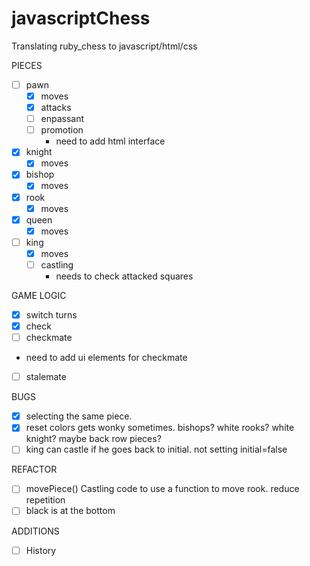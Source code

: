 # javascriptChess
Translating ruby_chess to javascript/html/css

PIECES
- [ ] pawn 
  - [x] moves
  - [x] attacks
  - [ ] enpassant 
  - [ ] promotion
    - need to add html interface
    
- [x] knight
  - [x] moves
    
- [x] bishop 
  - [x] moves
  
- [x] rook 
  - [x] moves
  
- [x] queen 
  - [x] moves
  
- [ ] king
  - [x] moves    
  - [ ] castling  
    - needs to check attacked squares

GAME LOGIC
 - [x] switch turns
 - [x] check 
 - [ ] checkmate 
  - need to add ui elements for checkmate
 - [ ] stalemate

BUGS
 - [x]  selecting the same piece.
 - [x]  reset colors gets wonky sometimes. bishops? white rooks? white knight? maybe back row pieces? 
 - [ ] king can castle if he goes back to initial. not setting initial=false
 
REFACTOR
 - [ ] movePiece() Castling code to use a function to move rook. reduce repetition
 - [ ] black is at the bottom
 
ADDITIONS
 - [ ] History
